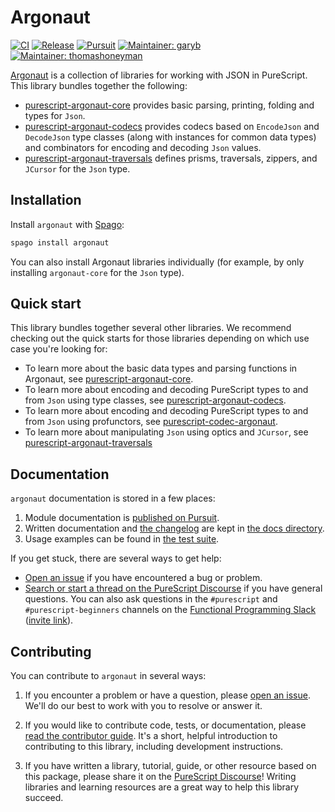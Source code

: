 # Argonaut

[![CI](https://github.com/purescript-contrib/purescript-argonaut/workflows/CI/badge.svg?branch=main)](https://github.com/purescript-contrib/purescript-argonaut/actions?query=workflow%3ACI+branch%3Amain)
[![Release](http://img.shields.io/github/release/purescript-contrib/purescript-argonaut.svg)](https://github.com/purescript-contrib/purescript-argonaut/releases)
[![Pursuit](http://pursuit.purescript.org/packages/purescript-argonaut/badge)](http://pursuit.purescript.org/packages/purescript-argonaut)
[![Maintainer: garyb](https://img.shields.io/badge/maintainer-garyb-teal.svg)](http://github.com/garyb)
[![Maintainer: thomashoneyman](https://img.shields.io/badge/maintainer-thomashoneyman-teal.svg)](http://github.com/thomashoneyman)

[Argonaut](https://github.com/purescript-contrib/purescript-argonaut) is a collection of libraries for working with JSON in PureScript. This library bundles together the following:

- [purescript-argonaut-core](https://github.com/purescript-contrib/purescript-argonaut-core) provides basic parsing, printing, folding and types for `Json`.
- [purescript-argonaut-codecs](https://github.com/purescript-contrib/purescript-argonaut-codecs) provides codecs based on `EncodeJson` and `DecodeJson` type classes (along with instances for common data types) and combinators for encoding and decoding `Json` values.
- [purescript-argonaut-traversals](https://github.com/purescript-contrib/purescript-argonaut-traversals) defines prisms, traversals, zippers, and `JCursor` for the `Json` type.

## Installation

Install `argonaut` with [Spago](https://github.com/purescript/spago):

```sh
spago install argonaut
```

You can also install Argonaut libraries individually (for example, by only installing `argonaut-core` for the `Json` type).

## Quick start

This library bundles together several other libraries. We recommend checking out the quick starts for those libraries depending on which use case you're looking for:

- To learn more about the basic data types and parsing functions in Argonaut, see [purescript-argonaut-core](https://github.com/purescript-contrib/purescript-argonaut-core).
- To learn more about encoding and decoding PureScript types to and from `Json` using type classes, see [purescript-argonaut-codecs](https://github.com/purescript-contrib/purescript-argonaut-codecs).
- To learn more about encoding and decoding PureScript types to and from `Json` using profunctors, see [purescript-codec-argonaut](https://github.com/garyb/purescript-codec-argonaut).
- To learn more about manipulating `Json` using optics and `JCursor`, see [purescript-argonaut-traversals](https://github.com/purescript-contrib/purescript-argonaut-traversals)

## Documentation

`argonaut` documentation is stored in a few places:

1. Module documentation is [published on Pursuit](https://pursuit.purescript.org/packages/purescript-argonaut).
2. Written documentation and [the changelog](./docs/CHANGELOG.md) are kept in [the docs directory](./docs).
3. Usage examples can be found in [the test suite](./test).

If you get stuck, there are several ways to get help:

- [Open an issue](https://github.com/purescript-contrib/purescript-argonaut/issues) if you have encountered a bug or problem.
- [Search or start a thread on the PureScript Discourse](https://discourse.purescript.org) if you have general questions. You can also ask questions in the `#purescript` and `#purescript-beginners` channels on the [Functional Programming Slack](https://functionalprogramming.slack.com) ([invite link](https://fpchat-invite.herokuapp.com/)).

## Contributing

You can contribute to `argonaut` in several ways:

1. If you encounter a problem or have a question, please [open an issue](https://github.com/purescript-contrib/purescript-argonaut/issues). We'll do our best to work with you to resolve or answer it.

2. If you would like to contribute code, tests, or documentation, please [read the contributor guide](./.github/CONTRIBUTING.md). It's a short, helpful introduction to contributing to this library, including development instructions.

3. If you have written a library, tutorial, guide, or other resource based on this package, please share it on the [PureScript Discourse](https://discourse.purescript.org)! Writing libraries and learning resources are a great way to help this library succeed.
